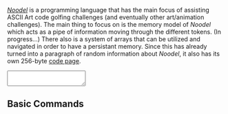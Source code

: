 [_Noodel_](https://tkellehe.github.io/noodel) is a programming language that has the main focus of assisting ASCII Art code golfing challenges (and eventually other art/animation challenges). The main thing to focus on is the memory model of _Noodel_ which acts as a pipe of information moving through the different tokens. (In progress...) There also is a system of arrays that can be utilized and navigated in order to have a persistant memory. Since this has already turned into a paragraph of random information about _Noodel_, it also has its own 256-byte [code page](code_page.md).


<link rel="stylesheet" type="text/css" href="docs.css">


<script src="src/js/pipe.js">
</script>


<script src="src/js/token.js">
</script>


<textarea class="noodel-editor"></textarea>


## Basic Commands

